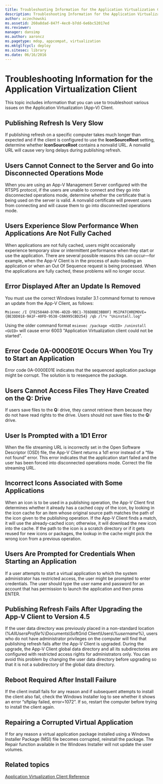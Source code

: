 ```yaml
---
title: Troubleshooting Information for the Application Virtualization Client
description: Troubleshooting Information for the Application Virtualization Client
author: aczechowski
ms.assetid: 260a8dad-847f-4ec0-b7dd-6e6bc52017ed
ms.reviewer: 
manager: dansimp
ms.author: aaroncz
ms.pagetype: mdop, appcompat, virtualization
ms.mktglfcycl: deploy
ms.sitesec: library
ms.date: 06/16/2016
---
```



# Troubleshooting Information for the Application Virtualization Client


This topic includes information that you can use to troubleshoot various issues on the Application Virtualization (App-V) Client.

## Publishing Refresh Is Very Slow


If publishing refresh on a specific computer takes much longer than expected and if the client is configured to use the **IconSourceRoot** setting, determine whether **IconSourceRoot** contains a nonvalid URL. A nonvalid URL will cause very long delays during publishing refresh.

## Users Cannot Connect to the Server and Go into Disconnected Operations Mode


When you are using an App-V Management Server configured with the RTSPS protocol, if the users are unable to connect and they go into disconnected operations mode, determine whether the certificate that is being used on the server is valid. A nonvalid certificate will prevent users from connecting and will cause them to go into disconnected operations mode.

## <a href="" id="users-experience-slow-performance-when-applications-are-not-fully-cached-"></a>Users Experience Slow Performance When Applications Are Not Fully Cached


When applications are not fully cached, users might occasionally experience temporary slow or intermittent performance when they start or use the application. There are several possible reasons this can occur—for example, when the App-V Client is in the process of auto-loading an application or when an Out Of Sequence request is being processed. When the applications are fully cached, these problems will no longer occur.

## <a href="" id="error-displayed-after-an-update-is-removed-"></a>Error Displayed After an Update Is Removed


You must use the correct Windows Installer 3.1 command format to remove an update from the App-V Client, as follows:

`Msiexec /I {F82584A0-D706-4D2D-9BC1-7E6D8BE3BB0F} MSIPATCHREMOVE={BE3DD018-9A1F-40FD-9538-C0A995CBD254} /qb /l*v "Uninstall.log"`

Using the older command format `msiexec /package <GUID> /uninstall <GUID>` will cause error 6003 "Application Virtualization client could not be started".

## Error Code 0A-0000E01E Occurs When You Try to Start an Application


Error code 0A-0000E01E indicates that the sequenced application package might be corrupt. The solution is to resequence the package.

## Users Cannot Access Files They Have Created on the Q: Drive


If users save files to the **Q:** drive, they cannot retrieve them because they do not have read rights to the drive. Users should not save files to the **Q:** drive.

## User Is Prompted with a 1D1 Error


When the file streaming URL is incorrectly set in the Open Software Descriptor (OSD) file, the App-V Client returns a 1d1 error instead of a “file not found” error. This error indicates that the application start failed and the user has been forced into disconnected operations mode. Correct the file streaming URL.

## Incorrect Icons Associated with Some Applications


When an icon is to be used in a publishing operation, the App-V Client first determines whether it already has a cached copy of the icon, by looking in the icon cache for an item whose original source path matches the path of the icon given to the publishing operation. If the App-V Client finds a match, it will use the already-cached icon; otherwise, it will download the new icon into the cache. If the path to the icon is a scratch directory or if it gets reused for new icons or packages, the lookup in the cache might pick the wrong icon from a previous operation.

## Users Are Prompted for Credentials When Starting an Application


If a user attempts to start a virtual application to which the system administrator has restricted access, the user might be prompted to enter credentials. The user should type the user name and password for an account that has permission to launch the application and then press ENTER.

## Publishing Refresh Fails After Upgrading the App-V Client to Version 4.5


If the user data directory was previously placed in a non-standard location (%*AllUsersProfile*%\\Documents\\SoftGrid Client\\Users\\%*username*%), users who do not have administrator privileges on the computer will find that publishing refresh fails after the App-V Client is upgraded. During the upgrade, the App-V Client global data directory and all its subdirectories are configured with restricted access rights for administrators only. You can avoid this problem by changing the user data directory before upgrading so that it is not a subdirectory of the global data directory.

## Reboot Required After Install Failure


If the client install fails for any reason and if subsequent attempts to install the client also fail, check the Windows Installer log to see whether it shows an error “sftplay failed, error=1072”. If so, restart the computer before trying to install the client again.

## Repairing a Corrupted Virtual Application


If for any reason a virtual application package installed using a Windows Installer Package (MSI) file becomes corrupted, reinstall the package. The Repair function available in the Windows Installer will not update the user volumes.

## Related topics


[Application Virtualization Client Reference](application-virtualization-client-reference.md)

 

 





